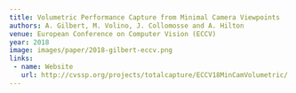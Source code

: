 ```yaml
---
title: Volumetric Performance Capture from Minimal Camera Viewpoints
authors: A. Gilbert, M. Volino, J. Collomosse and A. Hilton
venue: European Conference on Computer Vision (ECCV)
year: 2018
image: images/paper/2018-gilbert-eccv.png
links:
 - name: Website
   url: http://cvssp.org/projects/totalcapture/ECCV18MinCamVolumetric/
---
```



